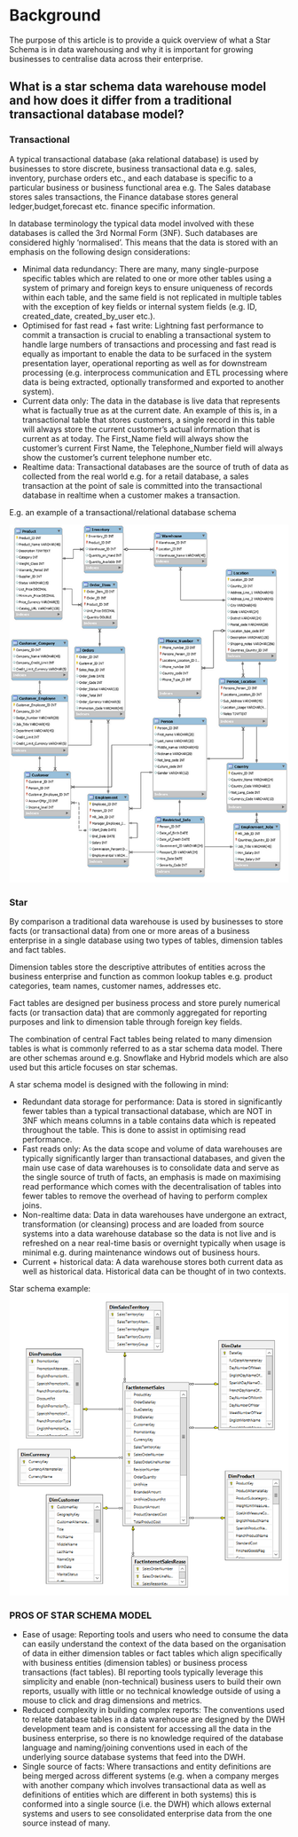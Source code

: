 # Background
The purpose of this article is to provide a quick overview of what a Star Schema is in data warehousing and why it is important for growing businesses to centralise data across their enterprise.

## What is a star schema data warehouse model and how does it differ from a traditional transactional database model?

### Transactional
A typical transactional database (aka relational database) is used by businesses to store discrete, business transactional data e.g. sales, inventory, purchase orders etc., and each database is specific to a particular business or business functional area e.g. The Sales database stores sales transactions, the Finance database stores general ledger,budget,forecast etc. finance specific information.

In database terminology the typical data model involved with these databases is called the 3rd Normal Form (3NF). Such databases are considered highly ‘normalised’. This means that the data is stored with an emphasis on the following design considerations:

- Minimal data redundancy: There are many, many single-purpose specific tables which are related to one or more other tables using a system of primary and foreign keys to ensure uniqueness of records within each table, and the same field is not replicated in multiple tables with the exception of key fields or internal system fields (e.g. ID, created_date, created_by_user etc.).
- Optimised for fast read + fast write: Lightning fast performance to commit a transaction is crucial to enabling a transactional system to handle large numbers of transactions and processing and fast read is equally as important to enable the data to be surfaced in the system presentation layer, operational reporting as well as for downstream processing (e.g. interprocess communication and ETL processing where data is being extracted, optionally transformed and exported to another system).
- Current data only: The data in the database is live data that represents what is factually true as at the current date. An example of this is, in a transactional table that stores customers, a single record in this table will always store the current customer’s actual information that is current as at today. The First_Name field will always show the customer’s current First Name, the Telephone_Number field will always show the customer’s current telephone number etc.
- Realtime data: Transactional databases are the source of truth of data as collected from the real world e.g. for a retail database, a sales transaction at the point of sale is committed into the transactional database in realtime when a customer makes a transaction.

E.g. an example of a transactional/relational database schema

![transactional](images/transactional.png)

### Star

By comparison a traditional data warehouse is used by businesses to store facts (or transactional data) from one or more areas of a business enterprise in a single database using two types of tables, dimension tables and fact tables.

Dimension tables store the descriptive attributes of entities across the business enterprise and function as common lookup tables e.g. product categories, team names, customer names, addresses etc.

Fact tables are designed per business process and store purely numerical facts (or transaction data) that are commonly aggregated for reporting purposes and link to dimension table through foreign key fields.

The combination of central Fact tables being related to many dimension tables is what is commonly referred to as a star schema data model. There are other schemas around e.g. Snowflake and Hybrid models which are also used but this article focuses on star schemas.

A star schema model is designed with the following in mind:

- Redundant data storage for performance: Data is stored in significantly fewer tables than a typical transactional database, which are NOT in 3NF which means columns in a table contains data which is repeated throughout the table. This is done to assist in optimising read performance.
- Fast reads only: As the data scope and volume of data warehouses are typically significantly larger than transactional databases, and given the main use case of data warehouses is to consolidate data and serve as the single source of truth of facts, an emphasis is made on maximising read performance which comes with the decentralisation of tables into fewer tables to remove the overhead of having to perform complex joins.
- Non-realtime data: Data in data warehouses have undergone an extract, transformation (or cleansing) process and are loaded from source systems into a data warehouse database so the data is not live and is refreshed on a near real-time basis or overnight typically when usage is minimal e.g. during maintenance windows out of business hours.
- Current + historical data: A data warehouse stores both current data as well as historical data. Historical data can be thought of in two contexts.

Star schema example:
![star2](images/star2.png)


### PROS OF STAR SCHEMA MODEL
- Ease of usage: Reporting tools and users who need to consume the data can easily understand the context of the data based on the organisation of data in either dimension tables or fact tables which align specifically with business entities (dimension tables) or business process transactions (fact tables). BI reporting tools typically leverage this simplicity and enable (non-technical) business users to build their own reports, usually with little or no technical knowledge outside of using a mouse to click and drag dimensions and metrics.
- Reduced complexity in building complex reports: The conventions used to relate database tables in a data warehouse are designed by the DWH development team and is consistent for accessing all the data in the business enterprise, so there is no knowledge required of the database language and naming/joining conventions used in each of the underlying source database systems that feed into the DWH.
- Single source of facts: Where transactions and entity definitions are being merged across different systems (e.g. when a company merges with another company which involves transactional data as well as definitions of entities which are different in both systems) this is conformed into a single source (i.e. the DWH) which allows external systems and users to see consolidated enterprise data from the one source instead of many.